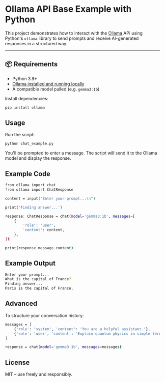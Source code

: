# Ollama API Base Example with Python

This project demonstrates how to interact with the [Ollama](https://ollama.com/) API using Python's `ollama` library to send prompts and receive AI-generated responses in a structured way.

---

## 📦 Requirements

- Python 3.8+
- [Ollama installed and running locally](https://ollama.com/download)
- A compatible model pulled (e.g. `gemma3:1b`)

Install dependencies:

```bash
pip install ollama
```

## Usage

Run the script:

```bash
python chat_example.py
```

You'll be prompted to enter a message. The script will send it to the Ollama model and display the response.

## Example Code

```bash
from ollama import chat
from ollama import ChatResponse

content = input("Enter your prompt...\n")

print('Finding answer...')

response: ChatResponse = chat(model='gemma3:1b', messages=[
    {
        'role': 'user',
        'content': content,
    },
])

print(response.message.content)
```

## Example Output

```bash
Enter your prompt...
What is the capital of France?
Finding answer...
Paris is the capital of France.
```

## Advanced
To structure your conversation history:

```bash
messages = [
    {'role': 'system', 'content': 'You are a helpful assistant.'},
    {'role': 'user', 'content': 'Explain quantum physics in simple terms.'}
]

response = chat(model='gemma3:1b', messages=messages)
```

## License
MIT – use freely and responsibly.